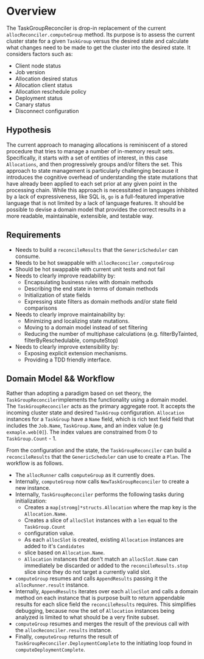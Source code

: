 # Overview

The TaskGroupReconciler is drop-in replacement of the current `allocReconciler.computeGroup` method.
Its purpose is to assess the current cluster state for a given `TaskGroup` versus the desired state
and calculate what changes need to be made to get the cluster into the desired state. It considers
factors such as:

- Client node status
- Job version
- Allocation desired status
- Allocation client status
- Allocation reschedule policy
- Deployment status
- Canary status
- Disconnect configuration

## Hypothesis

The current approach to managing allocations is reminiscent of a stored procedure that tries to
manage a number of in-memory result sets. Specifically, it starts with a set of entities of
interest, in this case `Allocations`, and then progressively groups and/or filters the set. 
This approach to state management is particularly challenging because it introduces the cognitive 
overhead of understanding the state mutations that have already been applied to each set prior
at any given point in the processing chain. While this approach is necessitated in languages
inhibited by a lack of expressiveness, like SQL is, `go` is a full-featured imperative
language that is not limited by a lack of language features. It should be possible to devise
a domain model that provides the correct results in a more readable, maintainable, extensible,
and testable way.

## Requirements

- Needs to build a `reconcileResults` that the `GenericScheduler` can consume.
- Needs to be hot swappable with `allocReconciler.computeGroup`
- Should be hot swappable with current unit tests and not fail
- Needs to clearly improve readability by:
  - Encapsulating business rules with domain methods
  - Describing the end state in terms of domain methods
  - Initialization of state fields
  - Expressing state filters as domain methods and/or state field comparisons
- Needs to clearly improve maintainability by:
  - Minimizing and localizing state mutations.
  - Moving to a domain model instead of set filtering
  - Reducing the number of multiphase calculations (e.g. filterByTainted, filterByReschedulable, computeStop)
- Needs to clearly improve extensibility by:
  - Exposing explicit extension mechanisms.
  - Providing a TDD friendly interface.

## Domain Model && Workflow

Rather than adopting a paradigm based on set theory, the `TaskGroupReconciler`implements the
functionality using a domain model. The `TaskGroupReconciler` acts as the primary aggregate
root. It accepts the incoming cluster state and desired `TaskGroup` configuration. `Allocation`
instances for a `TaskGroup` have a `Name` field, which is rich text field field that includes
the `Job.Name`, `TaskGroup.Name`, and an index value (e.g `exmaple.web[0]`). The index values
are constrained from 0 to `TaskGroup.Count` - 1.

From the configuration and the state, the `TaskGroupReconciler` can build a `reconcileResults` that
the `GenericScheduler` can use to create a `Plan`. The workflow is as follows.

- The `allocRunner` calls `computeGroup` as it currently does.
- Internally, `computeGroup` now calls `NewTaskGroupReconciler` to create a new instance.
- Internally, `TaskGroupReconciler` performs the following tasks during initialization:
    - Creates a `map[stromg]*structs.Allocation` where the map key is the `Allocation.Name`.
    - Creates a slice of `allocSlot` instances with a `len` equal to the `TaskGroup.Count`
    - configuration value.
    - As each `allocSlot` is created, existing `Allocation` instances are added to it's `Candidates`
    - slice based on `Allocation.Name`.
    - `Allocation` instances that don't match an `allocSlot.Name` can immediately be discarded or
      added to the `reconcileResults.stop` slice since they do not target a currently valid slot.
- `computeGroup` resumes and calls `AppendResults` passing it the `allocRunner.result` instance.
- Internally, `AppendResults` iterates over each `allocSlot` and calls a domain method
  on each instance that is purpose built to return appendable results for each slice field
  the `reconcileResults` requires. This simplifies debugging, because now the set of `Allocation`
  instances being analyzed is limited to what should be a very finite subset.
- `computeGroup` resumes and merges the result of the previous call with the `allocReconciler.results`
  instance.
- Finally, `computeGroup` returns the result of `TaskGroupReconciler.DeploymentComplete` to
  the initiating loop found in `computeDeploymentComplete`.

